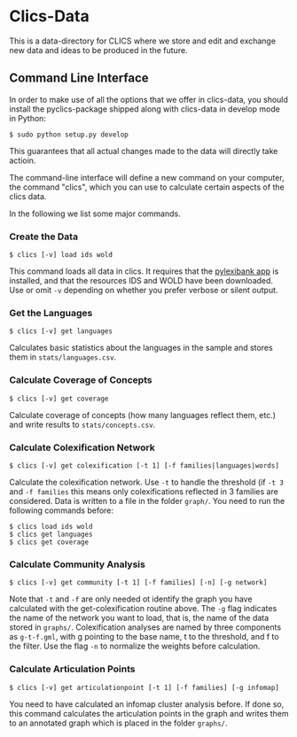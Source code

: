 # Clics-Data
This is a data-directory for CLICS where we store and edit and exchange new data and ideas to be produced in the future.

## Command Line Interface

In order to make use of all the options that we offer in clics-data, you should install the pyclics-package shipped along with clics-data in develop mode in Python:

```shell
$ sudo python setup.py develop
```

This guarantees that all actual changes made to the data will directly take actioin.

The command-line interface will define a new command on your computer, the command "clics", which you can use to calculate certain aspects of the clics data.

In the following we list some major commands.

### Create the Data

```shell
$ clics [-v] load ids wold
```

This command loads all data in clics. It requires that the [pylexibank app](https://github.com/glottobank/lexibank-data) is installed, and that the resources IDS and WOLD have been downloaded. Use or omit `-v` depending on whether you prefer verbose or silent output.

### Get the Languages

```shell
$ clics [-v] get languages
```

Calculates basic statistics about the languages in the sample and stores them in `stats/languages.csv`.

### Calculate Coverage of Concepts

```shell
$ clics [-v] get coverage
```

Calculate coverage of concepts (how many languages reflect them, etc.) and write results to `stats/concepts.csv`.

### Calculate Colexification Network

```shell
$ clics [-v] get colexification [-t 1] [-f families|languages|words]
```

Calculate the colexification network. Use `-t` to handle the threshold (if `-t 3` and `-f families` this means only colexifications reflected in 3 families are considered. Data is written to a file in the folder `graph/`. You need to run the following commands before:

```shell
$ clics load ids wold
$ clics get languages
$ clics get coverage
```

### Calculate Community Analysis

```shell
$ clics [-v] get community [-t 1] [-f families] [-n] [-g network]
```

Note that `-t` and `-f` are only needed ot identify the graph you have calculated with the get-colexification routine above. The `-g` flag indicates the name of the network you want to load, that is, the name of the data stored in `graphs/`. Colexification analyses are named by three components as `g-t-f.gml`, with g pointing to the base name, t to the threshold, and f to the filter. Use the flag `-n` to normalize the weights before calculation.


### Calculate Articulation Points

```shell
$ clics [-v] get articulationpoint [-t 1] [-f families] [-g infomap]
```

You need to have calculated an infomap cluster analysis before. If done so, this command calculates the articulation points in the graph and writes them to an annotated graph which is placed in the folder `graphs/`.



